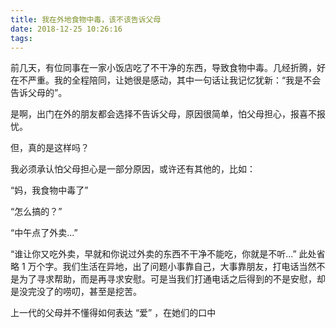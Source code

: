 ```yaml
---
title: 我在外地食物中毒，该不该告诉父母
date: 2018-12-25 10:26:16
tags:
---
```


前几天，有位同事在一家小饭店吃了不干净的东西，导致食物中毒。几经折腾，好在不严重。我的全程陪同，让她很是感动，其中一句话让我记忆犹新：“我是不会告诉父母的”。

是啊，出门在外的朋友都会选择不告诉父母，原因很简单，怕父母担心，报喜不报忧。

但，真的是这样吗？

我必须承认怕父母担心是一部分原因，或许还有其他的，比如：

“妈，我食物中毒了”

“怎么搞的？”

“中午点了外卖...”

“谁让你又吃外卖，早就和你说过外卖的东西不干净不能吃，你就是不听...” 此处省略 1 万个字。我们生活在异地，出了问题小事靠自己，大事靠朋友，打电话当然不是为了寻求帮助，而是再寻求安慰。可是当我们打通电话之后得到的不是安慰，却是没完没了的唠叨，甚至是挖苦。

上一代的父母并不懂得如何表达 “爱” ，在她们的口中